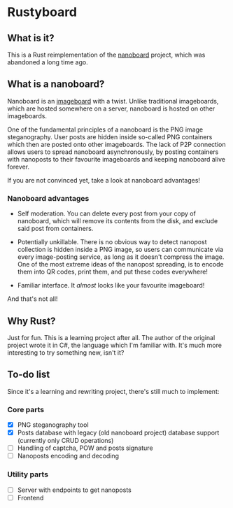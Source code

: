 # Rustyboard

## What is it?

This is a Rust reimplementation of the [nanoboard](https://github.com/nanoboard/nanoboard) project, which was abandoned a long time ago.

## What is a nanoboard?

Nanoboard is an [imageboard](https://en.wikipedia.org/wiki/Imageboard) with a twist. Unlike traditional imageboards, which are hosted somewhere on a server, nanoboard is hosted on other imageboards.

One of the fundamental principles of a nanoboard is the PNG image steganography. User posts are hidden inside so-called PNG containers which then are posted onto other imageboards. The lack of P2P connection allows users to spread nanoboard asynchronously, by posting containers with nanoposts to their favourite imageboards and keeping nanoboard alive forever.

If you are not convinced yet, take a look at nanoboard advantages!

### Nanoboard advantages
* Self moderation. You can delete every post from your copy of nanoboard, which will remove its contents from the disk, and exclude said post from containers.

* Potentially unkillable. There is no obvious way to detect nanopost collection is hidden inside a PNG image, so users can communicate via every image-posting service, as long as it doesn't compress the image. One of the most extreme ideas of the nanopost spreading, is to encode them into QR codes, print them, and put these codes everywhere!

* Familiar interface. It *almost* looks like your favourite imageboard!

And that's not all!

## Why Rust?

Just for fun. This is a learning project after all. The author of the original project wrote it in C#, the language which I'm familiar with. It's much more interesting to try something new, isn't it?


## To-do list
Since it's a learning and rewriting project, there's still much to implement:

### Core parts
- [x] PNG steganography tool
- [x] Posts database with legacy (old nanoboard project) database support (currently only CRUD operations)
- [ ] Handling of captcha, POW and posts signature
- [ ] Nanoposts encoding and decoding

### Utility parts
- [ ] Server with endpoints to get nanoposts
- [ ] Frontend
